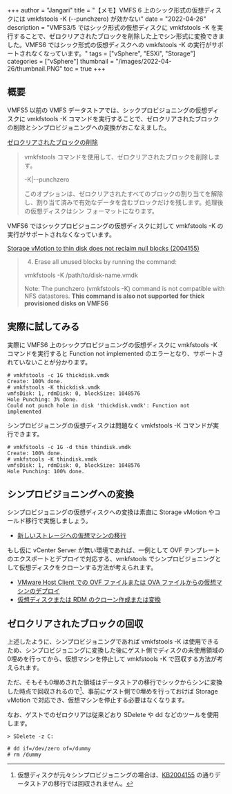 +++
author = "Jangari"
title = "【メモ】VMFS 6 上のシック形式の仮想ディスクには vmkfstools -K (--punchzero) が効かない"
date = "2022-04-26"
description = "VMFS3/5 ではシック形式の仮想ディスクに vmkfstools -K を実行することで、ゼロクリアされたブロックを削除した上でシン形式に変換できました。VMFS6 ではシック形式の仮想ディスクへの vmkfstools -K の実行がサポートされなくなっています。"
tags = ["vSphere", "ESXi", "Storage"]
categories = ["vSphere"]
thumbnail = "/images/2022-04-26/thumbnail.PNG"
toc = true
+++

## 概要

VMFS5 以前の VMFS データストアでは、シックプロビジョニングの仮想ディスクに vmkfstools -K コマンドを実行することで、ゼロクリアされたブロックの削除とシンプロビジョニングへの変換がおこなえました。

[ゼロクリアされたブロックの削除](https://docs.vmware.com/jp/VMware-vSphere/7.0/com.vmware.vsphere.storage.doc/GUID-CBF31A6B-B36F-4552-B512-CC92B1943902.html)

> vmkfstools コマンドを使用して、ゼロクリアされたブロックを削除します。
>   
> -K|-\-punchzero
>   
> このオプションは、ゼロクリアされたすべてのブロックの割り当てを解除し、割り当て済みで有効なデータを含むブロックだけを残します。処理後の仮想ディスクはシン フォーマットになります。

VMFS6 ではシックプロビジョニングの仮想ディスクに対して vmkfstools -K の実行がサポートされなくなっています。

[Storage vMotion to thin disk does not reclaim null blocks (2004155)](https://kb.vmware.com/s/article/2004155)

> 4. Erase all unused blocks by running the command:
> 
> vmkfstools -K /path/to/disk-name.vmdk
> 
> Note: The punchzero (vmkfstools -K) command is not compatible with NFS datastores. **This command is also not supported for thick provisioned disks on VMFS6**

## 実際に試してみる

実際に VMFS6 上のシックプロビジョニングの仮想ディスクに vmkfstools -K コマンドを実行すると Function not implemented のエラーとなり、サポートされていないことが分かります。

```
# vmkfstools -c 1G thickdisk.vmdk
Create: 100% done.
# vmkfstools -K thickdisk.vmdk
vmfsDisk: 1, rdmDisk: 0, blockSize: 1048576
Hole Punching: 3% done.
Could not punch hole in disk 'thickdisk.vmdk': Function not implemented
```

シンプロビジョニングの仮想ディスクは問題なく vmkfstools -K コマンドが実行できます。

```
# vmkfstools -c 1G -d thin thindisk.vmdk
Create: 100% done.
# vmkfstools -K thindisk.vmdk
vmfsDisk: 1, rdmDisk: 0, blockSize: 1048576
Hole Punching: 100% done.
```

## シンプロビジョニングへの変換

シンプロビジョニングの仮想ディスクへの変換は素直に Storage vMotion やコールド移行で実施しましょう。

- [新しいストレージへの仮想マシンの移行](https://docs.vmware.com/jp/VMware-vSphere/7.0/com.vmware.vsphere.vcenterhost.doc/GUID-A15EE2F6-AAF5-40DC-98B7-0DF72E166888.html)

もし仮に vCenter Server が無い環境であれば、一例として OVF テンプレートのエクスポートとデプロイで対応する、vmkfstools でシンプロビジョニングとして仮想ディスクをクローンする方法が考えられます。

- [VMware Host Client での OVF ファイルまたは OVA ファイルからの仮想マシンのデプロイ](https://docs.vmware.com/jp/VMware-vSphere/7.0/com.vmware.vsphere.hostclient.doc/GUID-FBEED81C-F9D9-4193-BDCC-CC4A60C20A4E_copy.html)
- [仮想ディスクまたは RDM のクローン作成または変換](https://docs.vmware.com/jp/VMware-vSphere/7.0/com.vmware.vsphere.storage.doc/GUID-01D3CF47-A84A-4988-8103-A0487D6441AA.html)

## ゼロクリアされたブロックの回収

上述したように、シンプロビジョニングであれば vmkfstools -K は使用できるため、シンプロビジョニングに変換した後にゲスト側でディスクの未使用領域の0埋めを行ってから、仮想マシンを停止して vmkfstools -K で回収する方法が考えられます。

ただ、そもそも0埋めされた領域はデータストアの移行でシックからシンに変換した時点で回収されるので[^1]、事前にゲスト側で0埋めを行っておけば Storage vMotion で対応でき、仮想マシンを停止する必要はなくなります。

[^1]: 仮想ディスクが元々シンプロビジョニングの場合は、[KB2004155](https://kb.vmware.com/s/article/2004155) の通りデータストアの移行では回収されません。

なお、ゲストでのゼロクリアは従来どおり SDelete や dd などのツールを使用します。

```
> SDelete -z C:
```

```
# dd if=/dev/zero of=/dummy
# rm /dummy
```
